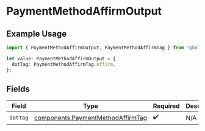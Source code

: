 # PaymentMethodAffirmOutput

## Example Usage

```typescript
import { PaymentMethodAffirmOutput, PaymentMethodAffirmTag } from "@boltpay/bolt-typescript-sdk/models/components";

let value: PaymentMethodAffirmOutput = {
  dotTag: PaymentMethodAffirmTag.Affirm,
};
```

## Fields

| Field                                                                                  | Type                                                                                   | Required                                                                               | Description                                                                            | Example                                                                                |
| -------------------------------------------------------------------------------------- | -------------------------------------------------------------------------------------- | -------------------------------------------------------------------------------------- | -------------------------------------------------------------------------------------- | -------------------------------------------------------------------------------------- |
| `dotTag`                                                                               | [components.PaymentMethodAffirmTag](../../models/components/paymentmethodaffirmtag.md) | :heavy_check_mark:                                                                     | N/A                                                                                    | affirm                                                                                 |